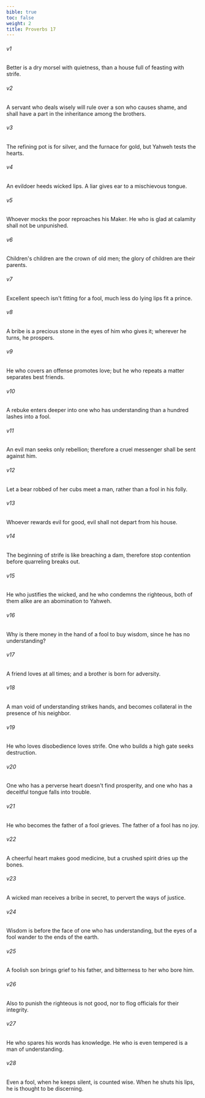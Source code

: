 ```yaml
---
bible: true
toc: false
weight: 2
title: Proverbs 17
---
```




###### v1 
Better is a dry morsel with quietness, than a house full of feasting with strife. 

###### v2 
A servant who deals wisely will rule over a son who causes shame, and shall have a part in the inheritance among the brothers. 

###### v3 
The refining pot is for silver, and the furnace for gold, but Yahweh tests the hearts. 

###### v4 
An evildoer heeds wicked lips. A liar gives ear to a mischievous tongue. 

###### v5 
Whoever mocks the poor reproaches his Maker. He who is glad at calamity shall not be unpunished. 

###### v6 
Children's children are the crown of old men; the glory of children are their parents. 

###### v7 
Excellent speech isn't fitting for a fool, much less do lying lips fit a prince. 

###### v8 
A bribe is a precious stone in the eyes of him who gives it; wherever he turns, he prospers. 

###### v9 
He who covers an offense promotes love; but he who repeats a matter separates best friends. 

###### v10 
A rebuke enters deeper into one who has understanding than a hundred lashes into a fool. 

###### v11 
An evil man seeks only rebellion; therefore a cruel messenger shall be sent against him. 

###### v12 
Let a bear robbed of her cubs meet a man, rather than a fool in his folly. 

###### v13 
Whoever rewards evil for good, evil shall not depart from his house. 

###### v14 
The beginning of strife is like breaching a dam, therefore stop contention before quarreling breaks out. 

###### v15 
He who justifies the wicked, and he who condemns the righteous, both of them alike are an abomination to Yahweh. 

###### v16 
Why is there money in the hand of a fool to buy wisdom, since he has no understanding? 

###### v17 
A friend loves at all times; and a brother is born for adversity. 

###### v18 
A man void of understanding strikes hands, and becomes collateral in the presence of his neighbor. 

###### v19 
He who loves disobedience loves strife. One who builds a high gate seeks destruction. 

###### v20 
One who has a perverse heart doesn't find prosperity, and one who has a deceitful tongue falls into trouble. 

###### v21 
He who becomes the father of a fool grieves. The father of a fool has no joy. 

###### v22 
A cheerful heart makes good medicine, but a crushed spirit dries up the bones. 

###### v23 
A wicked man receives a bribe in secret, to pervert the ways of justice. 

###### v24 
Wisdom is before the face of one who has understanding, but the eyes of a fool wander to the ends of the earth. 

###### v25 
A foolish son brings grief to his father, and bitterness to her who bore him. 

###### v26 
Also to punish the righteous is not good, nor to flog officials for their integrity. 

###### v27 
He who spares his words has knowledge. He who is even tempered is a man of understanding. 

###### v28 
Even a fool, when he keeps silent, is counted wise. When he shuts his lips, he is thought to be discerning.
